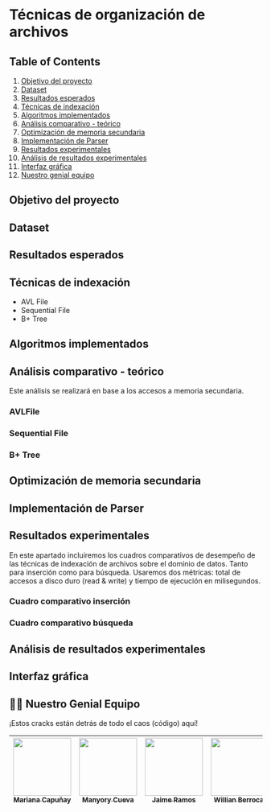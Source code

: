 # Técnicas de organización de archivos

## Table of Contents  
1. [Objetivo del proyecto](#id1)
2. [Dataset](#id2)
3. [Resultados esperados](#id3)
4. [Técnicas de indexación](#id4)
5. [Algoritmos implementados](#id5)
6. [Análisis comparativo - teórico](#id6)
7. [Optimización de memoria secundaria](#id7)
8. [Implementación de Parser](#id8)
9. [Resultados experimentales](#id9)
10. [Análisis de resultados experimentales](#ida)
11. [Interfaz gráfica](#idb)
12. [Nuestro genial equipo](#idc)
## Objetivo del proyecto<a name="id1"></a>

## Dataset<a name="id2"></a>


## Resultados esperados<a name="id3"></a>


## Técnicas de indexación <a name="id4"></a>
- AVL File
- Sequential File
- B+ Tree

## Algoritmos implementados <a name="id5"></a>

## Análisis comparativo - teórico <a name="id6"></a>
Este análisis se realizará en base a los accesos a memoria secundaria.

### AVLFile
### Sequential File
### B+ Tree


## Optimización de memoria secundaria <a name="id7"></a>

## Implementación de Parser <a name="id8"></a>

## Resultados experimentales <a name="id9"></a>
En este apartado incluiremos los cuadros comparativos de desempeño de las técnicas de indexación de archivos sobre el dominio de datos. Tanto para inserción como para búsqueda.  Usaremos dos métricas: total de accesos a disco duro (read & write) y tiempo de ejecución en milisegundos. 

### Cuadro comparativo inserción
### Cuadro comparativo búsqueda

## Análisis de resultados experimentales <a name="ida"></a>

## Interfaz gráfica <a name="idb"></a>
## 👩‍💻 Nuestro Genial Equipo <a name="idc"></a>

¡Estos cracks están detrás de todo el caos (código) aquí!

| [<img src="https://avatars.githubusercontent.com/u/91635108?v=4" width=115><br><sub>Mariana Capuñay</sub>](https://github.com/Mariana-Capunay) |  [<img src="https://avatars.githubusercontent.com/u/91238621?v=4" width=115><br><sub>Manyory Cueva</sub>](https://github.com/manyorycuevamendoza) | [<img src="https://avatars.githubusercontent.com/u/83987561?v=4" width=115><br><sub>Jaime Ramos</sub>](https://github.com/JaimeRamosT) | [<img src="https://avatars.githubusercontent.com/u/44882884?v=4" width=115><br><sub>Willian Berrocal</sub>](https://github.com/Willian-Berrocal) | [<img src="https://avatars.githubusercontent.com/u/55224553?v=4" width=115><br><sub>Gustavo Orosco</sub>](https://github.com/Pulsatio) |
| :---: | :---: | :---:  | :---:  | :---: |


